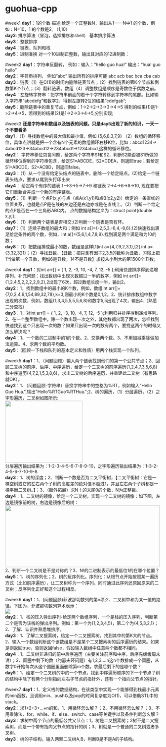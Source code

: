 # guohua-cpp

#week1
<b>day1</b>：1的个数  描述:给定一个正整数N，输出从1——N中1 的个数，例如：N=10，1 的个数是2, （1,10）<br>
<b>day2</b>: 排序算法（冒泡，选择排序和shell） 基本排序算法<br>
<b>day3</b>：整数排序  <br>
<b>day4</b>：链表，队列和栈<br>
<b>day5</b>：进制准换  对一个10进制正整数，输出其对应的12进制数：<br>

#week2
<b>day1</b>：字符串反翻转， 例如：输入：“hello guo hua!”   输出：“hua! guo hello” <br>
<b>day2</b>：字符串排列， 例如“abc” 输出所有的排序可能 abc acb bac bca cba cab<br>
<b>day3</b>：链表（1）在O(1)的时间内删除链表节点；（2）找到链表的第K个节点和倒数第K个节点；（3）翻转链表。数组（4）调整数组是顺序是奇数位于偶数之前。<br>
<b>day4</b>：左旋转字符串：把字符串前面的若干个字符转移到字符串的尾部。比如输入字符串“abcdefg”和数字2，得到左旋转2位的结果“cdefgab”;<br>
<b>day5</b>：删除链表中的重复节点，例如：1->2->2->3->3->4->5  得到的结果(1)是1->2->4->5，若得到的结果(2)是1->2->3->4->5,分别实现;<br>

#week3 
<b>还是字符串和数组以及链表的问题，只是day5出现了新的知识，一天一个不要看多</b><br>
<b>day1</b>：（1）寻找数组中的最大值和最小值，例如 {5,6,8,3,7,9} （2）数组的循环移位，具体点讲就是把一个含有N个元素的数组循环右移K位，比如：abcd1234-> 4abcd123->34abcd12->234abcd1->1234abcd,这样的循环移位。<br>
<b>day2</b>： 字符串移位包含问题，给定两个字符串S1和S2，判断S2能否被S1所做的循环移位得到的字符串包含，给定S1=ABCDE，S2=CDEA，则返回true；若给定S1=ABCDE，S2=ACBD，则返回false。<br>
<b>day3</b>：（1）从一个没有给定头结点的链表中，删除一个给定结点。(2)给定一个链表头结点，要求从尾到头打印出来<br>
<b>day4</b>： 给定两个有序的链表 1—>3->5->7->9 和链表 2->4->6->8->10, 现在要把它们重新合并成一个新的有序链表。<br>
<b>day5</b>：（1）判断一个点P(x,y)与点（点A(x1,y1)和点B(x2,y2)）给定的一条直线的位置关系，也就是点P是在线的左边还是右边亦或是在直线上。（2）判断一个给定的点P是否在一个三角形ABC内。  点的数据结构定义为：struct point{double x,y;};<br>
<b>day6</b>：（1）判断两个链表是否相交;(2)判断一个链表是否有环。<br>
<b>day7</b>：（1）连续子数组的最大和；例如 int a[]={-2,5,3,-6,4,-8,6};(2)快速找出满足给定条件的两个数，例如，int a[]={5,6,1,4,7,8,9}.找到满足两个满足和为10的数；<br>
<b>day8</b>：（1）把数组排成最小的数，数组是这样[1]int a={4,7,9,2,3,1},[2] int a={3,32,321}；（2）寻找丑数，【丑数：把只含有因子2,3,5的数称为丑数，习惯上把1当做第一个丑数，例如6是丑数，14不是丑数】求按从小到大的第1500个丑数;<br>

#week4
<b>day1</b>：对int arr[] = { 1, 2, -3, 10, -4, 7, 12, -5 };利用快速排序得到递增序列。补充问题：找出数组中出现次数超过一半的数字，例如 int arr[]={1,2,4,5,2,2,2,2,9,2},2出现了6次，超过数组长度一半，输出2。<br>
<b>day2</b>：1，找到数组中的最小的K个数，例如，数组int arr[]={7,0,2,4,9,1,54,89,32,78},k=3,则最小的K个数是0,1,2。2、统计排序数组中数字出现的次数，例如，数组{1,3,4,5,5,5,5,6,8}和数字5,5出现了4次，输出4.（熟悉二分查找）</br>
<b>day3</b>：1，对int arr[] = { 1, 2, -3, 10, -4, 7, 12, -5 };利用归并排序得到递增序列。2、在一个整型数组中，除一个数出现一次之外，其他数都出现了两次，怎样找到快速找到这个只出现一次的数？如果只出现一次的数有两个，要找这两个的时候又怎么解决呢？<br>
<b>day4</b>：1、一个数的二进制中的1的个数。2、交换两个数。3、不用加减乘除做加法运算。4、求两个数的平均数。<br>
<b>day5</b>：（回顾一下栈和队列的基本定义和性质）用两个栈实现一个队列。<br>

#week5
<b>day1</b>：1、（问题回顾）输入两个链表找到他们的第一个公共节点；2、回顾二叉树的前序、后序、中序遍历，给定一个二叉树的前序遍历{1,2,4,7,3,5,6,8}和中序遍历{4,7,2,1,5,3,8,6}，求出二叉树的后序遍历，并重建此二叉树（有思路就OK）。<br>
<b>day2</b>：1、（问题回顾-字符串）替换字符串中的空格为%RT，例如输入"Hello Guo Hua.",输出"Hello%RTGuo%RTHua.";2、树的遍历，（1）分层遍历，（2）之字形遍历，二叉树如图所示:<br>
<img src="http://s15.sinaimg.cn/mw690/002Ip0v1ty6ISuyrVZsce&690" width="250px" height="200px"><br>
分层遍历输出结果为：1-2-3-4-5-6-7-8-9-10，之字形遍历输出结果为：1-3-2-4-5-6-7-10-9-8.<br>
<b>day3</b>：1、树的深度；2、判断一个数是否为二叉平衡树，【二叉平衡树：它是一 棵空树或它的左右两个子树的高度差的绝对值不超过1，并且左右两个子树都是一棵平衡二叉树。】；3、（额外拓展）求N！的末尾0的个数，N为正整数。<br>
<b>day4</b>：1、二叉树的镜像，给定一个二叉树，实现一个二叉树的镜像：如下图，左边是镜像前的树，右边是镜像后的树：
<img src="http://img.blog.csdn.net/20140930164618503" width="500px" height="200px"><br>
2、判断一个二叉树是不是对称的？3、N!的二进制表示的最低位1的在哪个位置？<br>
<b>day5</b>：1、树的序列化；2、树的反序列化。序列化：从根节点开始按照某一遍历方式（比如前序遍历），让二叉树称为一个序列，同时通过此序列还原回原来的二叉树；反序列化正好和这个过程相反。

#week6
<b>day1</b>：1、(问题回顾)菲波那切数列的第n项;2、二叉树中和为某一值的路径。下图为，菲波那切数列算术表示：<br>
<img src="http://www.ruitear.com/github/fib.jpg"><br>
<b>day2</b>：1、栈的压入弹出序列-给定两个数组序列，一个是栈的压入序列，判断第二个是否为该栈的弹出序列。例如：第一个为{1,2,3,4,5}，第二个为{4,5,3,2,1}；2、了解、认识并熟悉堆排序。<br>
<b>day3</b>：1、了解二叉搜索树，给定一个二叉搜索树，找到其中的第K大的节点。2、输入一个数组判断这个该数组是不是某个二叉搜索树的后序遍历的结果。如果是则返回true，否则返回false，假设输入数组中任意两个数都不相同。<br>
<b>day4</b>：1、二叉树非递归的前中后序遍历（主要关注前序和中序，后序先缓缓周末讲）；2、圆圈中剩下的数（约瑟夫环问题）有1,2,3....n这n个数排成一个圆圈，从数字0开始每次从这个圆圈里面删除第m个数。求最后剩下的是哪个数？<br>
<b>day5</b>：1、给定一个二叉树的中的一个节点，找到中序遍历顺序的下一个节点？树的结构中除了有两个分别指向左右子节点的指针外，还有一个指向父节点的指针。<br>

#week7
<b>day1</b>：1、定义栈的数据结构，在该类型中实现一个能够得到栈最小元素的min函数，且调用min、push以及pop的时间复杂度为O(1)，可以借助STL中的stack。<br>
<b>day2</b>：求1+2+3+...+n的和，1、用循环怎么解？；2、不用循环怎么解？；3、不用乘除法、for、while、if、else、switch、case等关键字以及条件判断怎么解？<br>
<b>day3</b>：求树中两个节点的最低公共父节点：1，树是二叉搜索树；2树不是二叉搜索树，而是一个带有指向父节点的指针的树；3、树就是一个普通的二叉树或者多叉树。<br>
<b>day3</b>：树的子结构，输入两颗二叉树A,B，判断B是不是A的子结构。<br>
